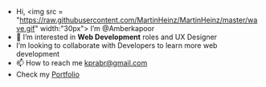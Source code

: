 - Hi, <img src = "https://raw.githubusercontent.com/MartinHeinz/MartinHeinz/master/wave.gif" width:"30px"> I’m @Amberkapoor
- 👀 I’m interested in **Web Development** roles and UX Designer
- I’m looking to collaborate with Developers to learn more web development
- 📫 How to reach me kprabr@gmail.com
- Check my [Portfolio](https://kapoorportfolio.webflow.io)

<!---
Amberkapoor/Amberkapoor is a ✨ special ✨ repository because its `README.md` (this file) appears on your GitHub profile.
You can click the Preview link to take a look at your changes.
--->
